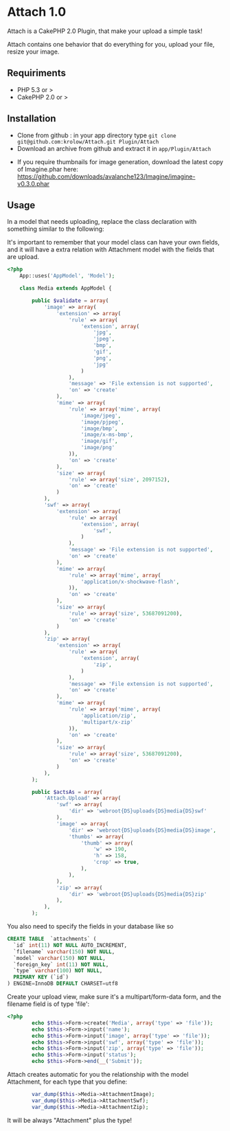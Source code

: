 # Attach 1.0

Attach is a CakePHP 2.0 Plugin, that make your upload a simple task!

Attach contains one behavior that do everything for you, upload your file, resize your image.

## Requiriments

- PHP 5.3 or >
- CakePHP 2.0 or >

## Installation
- Clone from github : in your app directory type `git clone git@github.com:krolow/Attach.git Plugin/Attach`
- Download an archive from github and extract it in `app/Plugin/Attach`

* If you require thumbnails for image generation, download the latest copy of Imagine.phar here: https://github.com/downloads/avalanche123/Imagine/imagine-v0.3.0.phar

## Usage
In a model that needs uploading, replace the class declaration with something similar to the following:


It's important to remember that your model class can have your own fields, and it will have a extra relation with Attachment model with the fields that are upload.

```php
<?php
	App::uses('AppModel', 'Model');

	class Media extends AppModel {

		public $validate = array(
			'image' => array(
				'extension' => array(
					'rule' => array(
						'extension', array(
							'jpg',
							'jpeg',
							'bmp',
							'gif',
							'png',
							'jpg'
						)
					),
					'message' => 'File extension is not supported',
					'on' => 'create'
				),
				'mime' => array(
					'rule' => array('mime', array(
						'image/jpeg',
						'image/pjpeg',
						'image/bmp',
						'image/x-ms-bmp',
						'image/gif',
						'image/png'
					)),
					'on' => 'create'
				),
				'size' => array(
					'rule' => array('size', 2097152),
					'on' => 'create'
				)
			),
			'swf' => array(
				'extension' => array(
					'rule' => array(
						'extension', array(
							'swf',
						)
					),
					'message' => 'File extension is not supported',
					'on' => 'create'
				),
				'mime' => array(
					'rule' => array('mime', array(
						'application/x-shockwave-flash',
					)),
					'on' => 'create'
				),
				'size' => array(
					'rule' => array('size', 53687091200),
					'on' => 'create'
				)
			),
			'zip' => array(
				'extension' => array(
					'rule' => array(
						'extension', array(
							'zip',
						)
					),
					'message' => 'File extension is not supported',
					'on' => 'create'
				),
				'mime' => array(
					'rule' => array('mime', array(
						'application/zip',
						'multipart/x-zip'
					)),
					'on' => 'create'
				),
				'size' => array(
					'rule' => array('size', 53687091200),
					'on' => 'create'
				)
			),
		);

		public $actsAs = array(
			'Attach.Upload' => array(
				'swf' => array(
				    'dir' => 'webroot{DS}uploads{DS}media{DS}swf'
				),
				'image' => array(
				    'dir' => 'webroot{DS}uploads{DS}media{DS}image',
				    'thumbs' => array(
				        'thumb' => array(
				            'w' => 190,
				            'h' => 158,
				            'crop' => true,
				        ),
				    ),
				),
				'zip' => array(
				    'dir' => 'webroot{DS}uploads{DS}media{DS}zip'
				),
			),
		);
```

You also need to specify the fields in your database like so
```sql
CREATE TABLE  `attachments` (
  `id` int(11) NOT NULL AUTO_INCREMENT,
  `filename` varchar(150) NOT NULL,
  `model` varchar(150) NOT NULL,
  `foreign_key` int(11) NOT NULL,
  `type` varchar(100) NOT NULL,
  PRIMARY KEY (`id`)
) ENGINE=InnoDB DEFAULT CHARSET=utf8
```

Create your upload view, make sure it's a multipart/form-data form, and the filename field is of type 'file':

```php
<?php
		echo $this->Form->create('Media', array('type' => 'file'));
		echo $this->Form->input('name');
		echo $this->Form->input('image', array('type' => 'file'));
		echo $this->Form->input('swf', array('type' => 'file'));
		echo $this->Form->input('zip', array('type' => 'file'));
		echo $this->Form->input('status');
		echo $this->Form->end(__('Submit'));
```



Attach creates automatic for you the relationship with the model Attachment, for each type that you define:

```php
		var_dump($this->Media->AttachmentImage);
		var_dump($this->Media->AttachmentSwf);
		var_dump($this->Media->AttachmentZip);
```

It will be always "Attachment" plus the type!
